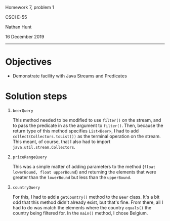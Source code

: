 Homework 7, problem 1

CSCI E-55

Nathan Hunt

16 December 2019

---

# Objectives

* Demonstrate facility with Java Streams and Predicates

# Solution steps
1. `beerQuery`

    This method needed to be modified to use `filter()` on the stream, and to pass the predicate in as the argument to `filter()`. Then, because the return type of this method specifies `List<Beer>`, I had to add `collect(Collectors.toList())` as the terminal operation on the stream. This meant, of course, that I also had to import `java.util.stream.Collectors`.
    
1. `priceRangeQuery`

    This was a simple matter of adding parameters to the method (`float lowerBound, float upperBound`) and returning the elements that were greater than the `lowerBound` but less than the `upperBound`.
    
3. `countryQuery`

    For this, I had to add a `getCountry()` method to the `Beer` class. It's a bit odd that this method didn't already exist, but that's fine. From there, all I had to do was match the elements where the country `equals()` the country being filtered for. In the `main()` method, I chose Belgium.
